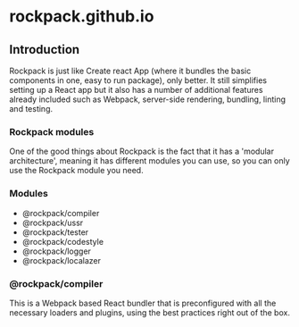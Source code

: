 # rockpack.github.io

## Introduction

Rockpack is just like Create react App (where it bundles the basic components in one, easy to run package), only better. It still simplifies setting up a React app but it also has a number of additional features already included such as Webpack, server-side rendering, bundling, linting and testing.

### Rockpack modules

One of the good things about Rockpack is the fact that it has a 'modular architecture', meaning it has different modules you can use, so you can only use the Rockpack module you need.

### Modules

- @rockpack/compiler
- @rockpack/ussr
- @rockpack/tester
- @rockpack/codestyle
- @rockpack/logger
- @rockpack/localazer

### @rockpack/compiler

This is a Webpack based React bundler that is preconfigured with all the necessary loaders and plugins, using the best practices right out of the box.
